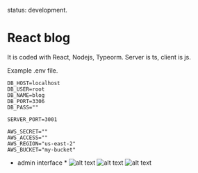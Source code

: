 status: development.

# React blog
It is coded with React, Nodejs, Typeorm. Server is ts, client is js.

Example .env file.

```
DB_HOST=localhost
DB_USER=root
DB_NAME=blog
DB_PORT=3306
DB_PASS=""

SERVER_PORT=3001

AWS_SECRET=""
AWS_ACCESS=""
AWS_REGION="us-east-2"
AWS_BUCKET="my-bucket"
```
* admin interface *
![alt text](https://github.com/ozergul/blog-react/img/1.png)
![alt text](https://github.com/ozergul/blog-react/img/2.png)
![alt text](https://github.com/ozergul/blog-react/img/3.png)
